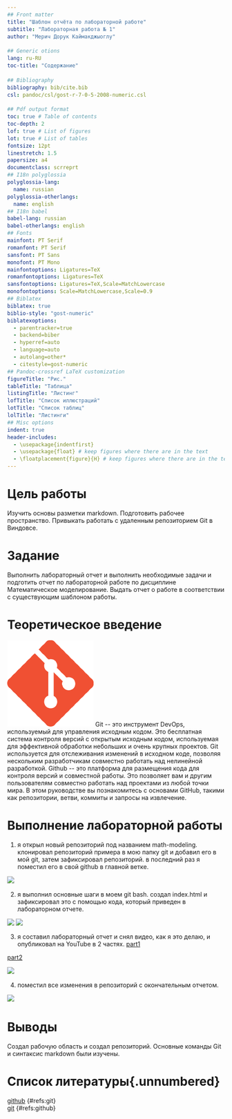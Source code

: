 ```yaml
---
## Front matter
title: "Шаблон отчёта по лабораторной работе"
subtitle: "Лабораторная работа № 1"
author: "Мерич Дорук Каймакджыоглу"

## Generic otions
lang: ru-RU
toc-title: "Содержание"

## Bibliography
bibliography: bib/cite.bib
csl: pandoc/csl/gost-r-7-0-5-2008-numeric.csl

## Pdf output format
toc: true # Table of contents
toc-depth: 2
lof: true # List of figures
lot: true # List of tables
fontsize: 12pt
linestretch: 1.5
papersize: a4
documentclass: scrreprt
## I18n polyglossia
polyglossia-lang:
  name: russian
polyglossia-otherlangs:
  name: english
## I18n babel
babel-lang: russian
babel-otherlangs: english
## Fonts
mainfont: PT Serif
romanfont: PT Serif
sansfont: PT Sans
monofont: PT Mono
mainfontoptions: Ligatures=TeX
romanfontoptions: Ligatures=TeX
sansfontoptions: Ligatures=TeX,Scale=MatchLowercase
monofontoptions: Scale=MatchLowercase,Scale=0.9
## Biblatex
biblatex: true
biblio-style: "gost-numeric"
biblatexoptions:
  - parentracker=true
  - backend=biber
  - hyperref=auto
  - language=auto
  - autolang=other*
  - citestyle=gost-numeric
## Pandoc-crossref LaTeX customization
figureTitle: "Рис."
tableTitle: "Таблица"
listingTitle: "Листинг"
lofTitle: "Список иллюстраций"
lotTitle: "Список таблиц"
lolTitle: "Листинги"
## Misc options
indent: true
header-includes:
  - \usepackage{indentfirst}
  - \usepackage{float} # keep figures where there are in the text
  - \floatplacement{figure}{H} # keep figures where there are in the text
---
```


# Цель работы
Изучить основы разметки markdown. Подготовить рабочее пространство. Привыкать работать с удаленным репозиторием Git в Виндовсе.


# Задание
Выполнить лабораторный отчет и выполнить необходимые задачи и подготить отчет по лабораторной работе по дисциплине Математическое моделирование.
Выдать отчет о работе в соответствии с существующим шаблоном работы.


# Теоретическое введение
![git](image/git.png)
Git -- это инструмент DevOps, используемый для управления исходным кодом. Это бесплатная система контроля версий с открытым исходным кодом, используемая для эффективной обработки небольших и очень крупных проектов. Git используется для отслеживания изменений в исходном коде, позволяя нескольким разработчикам совместно работать над нелинейной разработкой.
Github -- это платформа для размещения кода для контроля версий и совместной работы. Это позволяет вам и другим пользователям совместно работать над проектами из любой точки мира. В этом руководстве вы познакомитесь с основами GitHub, такими как репозитории, ветви, коммиты и запросы на извлечение.


# Выполнение лабораторной работы

1. я открыл новый репозиторий под названием math-modeling. клонировал репозиторий примера в мою папку git и добавил его в мой git, затем зафиксировал репозиторий. в последний раз я поместил его в свой github в главной ветке.
<img src="https://github.com/dorukme123/math-modelling/tree/main/labs/lab01/report/report/image/1.jpg"/>

2. я выполнил основные шаги в моем git bash. создал index.html и зафиксировал это с помощью кода, который приведен в лабораторном отчете.
<img src="https://github.com/dorukme123/math-modelling/tree/main/labs/lab01/report/report/image/1.2.jpg"/>
<img src="https://github.com/dorukme123/math-modelling/tree/main/labs/lab01/report/report/image/1.2code.jpg"/>

3. я составил лабораторный отчет и снял видео, как я это делаю, и опубликовал на YouTube в 2 частях.
[part1](https://youtu.be/gfyv3sH8NGs)

[part2](https://youtu.be/U3f0F7_YXPM)

<img src="https://github.com/dorukme123/math-modelling/tree/main/labs/lab01/report/report/image/video.jpg"/>

4. поместил все изменения в репозиторий с окончательным отчетом.
<img src="https://github.com/dorukme123/math-modelling/tree/main/labs/lab01/report/report/image/push.jpg"/>


# Выводы

Создал рабочую область и создал репозиторий. Основные команды Git и синтаксис markdown были изучены.

# Список литературы{.unnumbered}

[github](https://github.com) {#refs:git}
<br>
[git](https://git-scm.com) {#refs:github}
